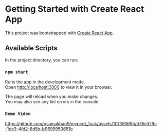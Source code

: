 # Getting Started with Create React App

This project was bootstrapped with [Create React App](https://github.com/facebook/create-react-app).

## Available Scripts

In the project directory, you can run:

### `npm start`

Runs the app in the development mode.\
Open [http://localhost:3000](http://localhost:3000) to view it in your browser.

The page will reload when you make changes.\
You may also see any lint errors in the console.

### `Demo Video `




https://github.com/osamakhan9/mypcot_Task/assets/101393695/d76e379c-1de3-4fd2-8d5b-b9699950651b



